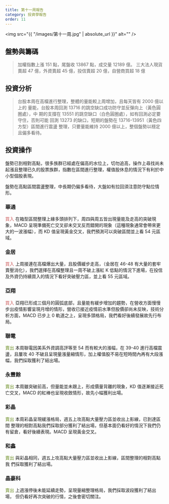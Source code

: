 ```yaml
---
title: 第十一周報告
category: 投資學報告
order: 11
---
```


<span class="image fit"><img src="{{ "/images/第十一周.jpg" | absolute_url }}" alt="" /></span>

## 盤勢與籌碼
> 加權指數上漲 151 點，尾盤收 13867 點，成交量 12189 億。
> 三大法人現貨賣超 47 億，外資賣超 45 億，投信賣超 20 億，自營商買超 18 億

## 投資分析
> 台股本周在高檔進行整理，整體的量能較上周增加，且每天皆有 2000 億以上的
量能，台股本周回測 13716 的跳空缺口成功防守並反彈向上（黃色圓圈處），中
期的支撐在 13551 的跳空缺口（白色圓圈處），如有回測必定要守住，否則可能
回測 13273 的缺口，短期的盤勢在 13716-13951（黃色四方型）區間進行震盪
整理，只要量能維持 2000 億以上，整個盤勢以穩定且偏多看待。

## 投資操作
盤勢已到相對高點，很多族群已經處在偏高的水位上，切勿追高，操作上尋找尚未起漲且整理已久的股票族群，指數在區間進行整理，權值股休息的情況下有利於中小型個股表現。
<p>盤勢在高點區間震盪整理，中長期仍偏多看待，大盤如有拉回須注意防守點位情形。</p>

### 華通
<font color="IndianRed">買入</font>
在箱型區間整理上緣多頭排列下，周四與周五皆出現量能及走高的突破現象，MACD 呈現準備死亡交叉卻未交叉反而錯開的現象（這種現象通常會帶來更大的一波漲幅），而 KD 值呈現黃金交叉，我們預測可以突破區間並上看 54 元區域。

### 金居
<font color="IndianRed">買入</font>
上周接連在高檔爆出大量，且股價緩步走高，（金居在 46-48 有大量的套牢賣壓消化），我們選擇在高檔整理且一周不破上漲紅 K 低點的情況下進場，在投信及外資仍持續買入的情況下看好突破壓力區，並上看 55 元區域。

### 亞翔
<font color="IndianRed">買入</font>
亞翔已形成三個月的圓弧底部，且量能有緩步增加的趨勢，在營收方面慢慢步出疫情影響呈現月增的情形，營收已接近疫情前水準但股價卻尚未反映，技術分析方面，MACD 已步上 0 軌道之上，呈現多頭格局，我們看好後續發展故先行布局。

### 聯電
<font color="OliveDrab">賣出</font>
本周聯電因美系外資調高評等至 54 而有較大的漲幅，在 39-40 進行高檔震盪，且屢攻 40 不破且呈現量漲量縮情形，加上權值股不易在短時間內再有大段漲幅，我們採取獲利了結出場。

### 永豐餘
<font color="OliveDrab">賣出</font>
本周雖突破前高，但量能並未跟上，形成價量背離的現象，KD 值逐漸接近死亡交叉，MACD 的紅棒也呈現收斂情形，故先小幅獲利出場。

### 彩晶
<font color="OliveDrab">賣出</font>
本周彩晶呈現緩漲格局，週五上攻高點大量壓力區並收出上影線，已到達區間
整理的相對高點我們採取部分獲利了結出場，但基本面仍看好的情況下我們仍
有留倉，看好後續表現。MACD 呈現黃金交叉。

### 和鑫
<font color="OliveDrab">賣出</font>
與彩晶相同，週五上攻高點大量壓力區並收出上影線，區間整理的相對高點我
們採取獲利了結出場。


### 晶豪科
<font color="OliveDrab">賣出</font>
上週漲停後未能延續走勢，呈現量縮整理格局，我們採取波段獲利了結出場，
但仍看好再次突破的行情，之後會密切關注。
